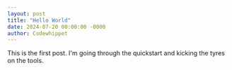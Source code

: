 ```yaml
---
layout: post
title: "Hello World"
date: 2024-07-20 00:00:00 -0000
author: Codewhippet
---
```

This is the first post. I'm going through the quickstart and kicking the tyres on the tools.
